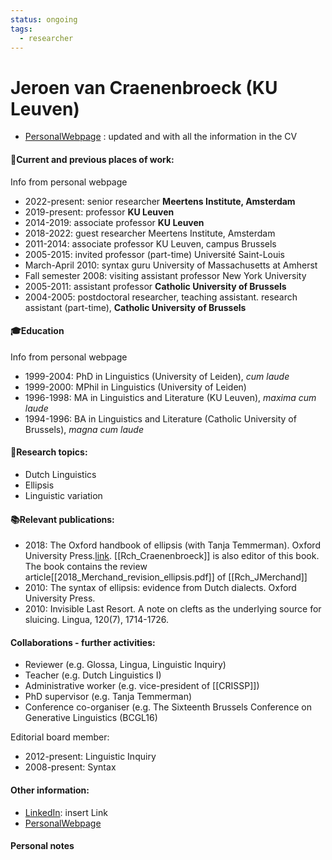 ```yaml
---
status: ongoing
tags:
  - researcher
---
```

# Jeroen van Craenenbroeck (KU Leuven)
- [PersonalWebpage](http://jeroenvancraenenbroeck.net/) : updated and with all the information in the CV
#### 💼Current and previous places of work:
Info from personal webpage
- 2022-present: senior researcher **Meertens Institute, Amsterdam**    
- 2019-present: professor **KU Leuven**    
- 2014-2019: associate professor **KU Leuven** 
- 2018-2022: guest researcher Meertens Institute, Amsterdam    
- 2011-2014: associate professor KU Leuven, campus Brussels    
- 2005-2015: invited professor (part-time) Université Saint-Louis    
- March-April 2010: syntax guru University of Massachusetts at Amherst    
- Fall semester 2008: visiting assistant professor New York University    
- 2005-2011: assistant professor **Catholic University of Brussels**   
- 2004-2005: postdoctoral researcher, teaching assistant. research assistant (part-time),  **Catholic University of Brussels**    
#### 🎓Education
Info from personal webpage
- 1999-2004: PhD in Linguistics (University of Leiden), _cum laude_    
- 1999-2000: MPhil in Linguistics (University of Leiden)    
- 1996-1998: MA in Linguistics and Literature (KU Leuven), _maxima cum laude_    
- 1994-1996: BA in Linguistics and Literature (Catholic University of Brussels), _magna cum laude_
#### 🧐Research topics:
- Dutch Linguistics
- Ellipsis
- Linguistic variation
#### 📚Relevant publications:
- 2018: The Oxford handbook of ellipsis (with Tanja Temmerman). Oxford University Press.[link](https://global.oup.com/academic/product/the-oxford-handbook-of-ellipsis-9780198712398). [[Rch_Craenenbroeck]]  is also editor of this book. The book contains the review article[[2018_Merchand_revision_ellipsis.pdf]]  of [[Rch_JMerchand]]
- 2010: The syntax of ellipsis: evidence from Dutch dialects. Oxford University Press.
- 2010: Invisible Last Resort. A note on clefts as the underlying source for sluicing. Lingua, 120(7), 1714-1726.
#### Collaborations - further activities:
- Reviewer (e.g. Glossa, Lingua, Linguistic Inquiry)
- Teacher (e.g. Dutch Linguistics I)
- Administrative worker (e.g. vice-president of [[CRISSP]])
- PhD supervisor (e.g. Tanja Temmerman)
- Conference co-organiser (e.g. The Sixteenth Brussels Conference on Generative Linguistics (BCGL16)

Editorial board member:
- 2012-present: Linguistic Inquiry
- 2008-present: Syntax
#### Other information:
- [LinkedIn](Rch_Temmerman.md): insert Link
- [PersonalWebpage](http://jeroenvancraenenbroeck.net/)


#### Personal notes
